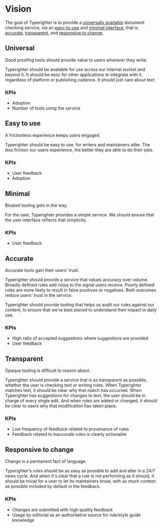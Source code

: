 # Vision

The goal of Typerighter is to provide a [universally available](#universal) document checking service, via  an [easy-to-use](#easy-to-use) and [minimal interface](#minimal), that is [accurate](#accurate), [transparent](#transparent), and [responsive to change](#responsive-to-change).

## Universal

Good proofing tools should provide value to users wherever they write.

Typerighter should be available for use across our internal toolset and beyond it. It should be easy for other applications to integrate with it, regardless of platform or publishing cadence. It should just care about text.

### KPIs

- Adoption
- Number of tools using the service

## Easy to use

A frictionless experience keeps users engaged.

Typerighter should be easy to use, for writers and maintainers alike. The less friction our users experience, the better they are able to do their jobs.

### KPIs

- User feedback
- Adoption

## Minimal

Bloated tooling gets in the way.

For the user, Typerighter provides a simple service. We should ensure that the user interface reflects that simplicity.

### KPIs

- User feedback

## Accurate

Accurate tools gain their users' trust.

Typerighter should provide a service that values accuracy over volume. Broadly defined rules add noise to the signal users receive. Poorly defined rules are more likely to result in false positives or negatives. Both outcomes reduce users' trust in the service.

Typerighter should provide tooling that helps us audit our rules against our content, to ensure that we're best placed to understand their impact in daily use.

### KPIs

- High ratio of accepted suggestions where suggestions are provided
- User feedback

## Transparent

Opaque tooling is difficult to reason about.

Typerighter should provide a service that is as transparent as possible, whether the user is checking text or writing rules. When Typerighter matches text, it should be clear why that match has occurred. When Typerighter has suggestions for changes to text, the user should be in charge of every single edit. And when rules are added or changed, it should be clear to users why that modification has taken place.

### KPIs

- Low frequency of feedback related to provenance of rules
- Feedback related to inaccurate rules is clearly actionable

## Responsive to change

Change is a permanent fact of language.

Typerighter's rules should be as  easy as possible to add and alter in a 24/7 news cycle. And when it's clear that a rule is not performing as it should, it should be trivial  for a user to let its maintainers know, with as much context as possible included by default in the feedback. 

### KPIs

- Changes are submitted with high quality feedback
- Usage by editorial as an authoritative source for rule/style guide knowledge
